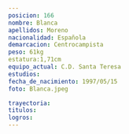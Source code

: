 ```yaml
---
posicion: 166
nombre: Blanca
apellidos: Moreno
nacionalidad: Española
demarcacion: Centrocampista
peso: 61kg
estatura:1,71cm
equipo_actual: C.D. Santa Teresa
estudios:
fecha_de_nacimiento: 1997/05/15
foto: Blanca.jpeg

trayectoria: 
titulos:
logros: 
---
```

